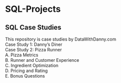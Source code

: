 # SQL-Projects
## SQL Case Studies

This repository is case studies by DataWithDanny.com <br>
Case Study 1: Danny’s Diner <br> 
Case Study 2: Pizza Runner <br>
          A. Pizza Metrics <br>
          B. Runner and Customer Experience <br>
          C. Ingredient Optimization <br>
          D. Pricing and Rating <br>
          E. Bonus Questions <br>


